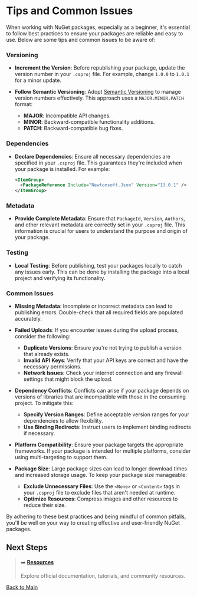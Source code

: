 # Tips and Common Issues

When working with NuGet packages, especially as a beginner, it's essential to follow best practices to ensure your packages are reliable and easy to use. Below are some tips and common issues to be aware of:

### Versioning

- **Increment the Version**: Before republishing your package, update the version number in your `.csproj` file. For example, change `1.0.0` to `1.0.1` for a minor update.

- **Follow Semantic Versioning**: Adopt [Semantic Versioning](https://semver.org/) to manage version numbers effectively. This approach uses a `MAJOR.MINOR.PATCH` format:
  - **MAJOR**: Incompatible API changes.
  - **MINOR**: Backward-compatible functionality additions.
  - **PATCH**: Backward-compatible bug fixes.

### Dependencies

- **Declare Dependencies**: Ensure all necessary dependencies are specified in your `.csproj` file. This guarantees they're included when your package is installed. For example:

  ```xml
  <ItemGroup>
    <PackageReference Include="Newtonsoft.Json" Version="13.0.1" />
  </ItemGroup>
  ```

### Metadata

- **Provide Complete Metadata**: Ensure that `PackageId`, `Version`, `Authors`, and other relevant metadata are correctly set in your `.csproj` file. This information is crucial for users to understand the purpose and origin of your package.

### Testing

- **Local Testing**: Before publishing, test your packages locally to catch any issues early. This can be done by installing the package into a local project and verifying its functionality.

### Common Issues

- **Missing Metadata**: Incomplete or incorrect metadata can lead to publishing errors. Double-check that all required fields are populated accurately.

- **Failed Uploads**: If you encounter issues during the upload process, consider the following:
  - **Duplicate Versions**: Ensure you're not trying to publish a version that already exists.
  - **Invalid API Keys**: Verify that your API keys are correct and have the necessary permissions.
  - **Network Issues**: Check your internet connection and any firewall settings that might block the upload.

- **Dependency Conflicts**: Conflicts can arise if your package depends on versions of libraries that are incompatible with those in the consuming project. To mitigate this:
  - **Specify Version Ranges**: Define acceptable version ranges for your dependencies to allow flexibility.
  - **Use Binding Redirects**: Instruct users to implement binding redirects if necessary.

- **Platform Compatibility**: Ensure your package targets the appropriate frameworks. If your package is intended for multiple platforms, consider using multi-targeting to support them.

- **Package Size**: Large package sizes can lead to longer download times and increased storage usage. To keep your package size manageable:
  - **Exclude Unnecessary Files**: Use the `<None>` or `<Content>` tags in your `.csproj` file to exclude files that aren't needed at runtime.
  - **Optimize Resources**: Compress images and other resources to reduce their size.

By adhering to these best practices and being mindful of common pitfalls, you'll be well on your way to creating effective and user-friendly NuGet packages.

## Next Steps

> ➡️ **[Resources](resources.md)**
>
> Explore official documentation, tutorials, and community resources.

[Back to Main](../README.md#table-of-contents) 